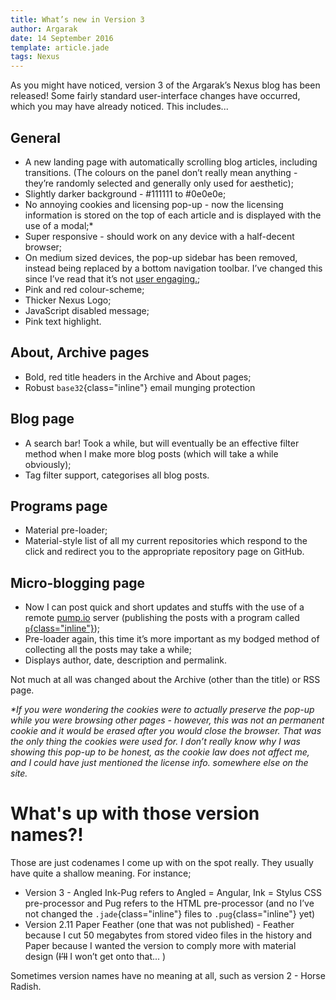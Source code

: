 ```yaml
---
title: What’s new in Version 3
author: Argarak
date: 14 September 2016
template: article.jade
tags: Nexus
---
```


As you might have noticed, version 3 of the Argarak’s Nexus blog has been released! Some fairly standard user-interface changes have occurred, which you may have already noticed. This includes...

## General

* A new landing page with automatically scrolling blog articles, including transitions. (The colours on the panel don’t really mean anything - they’re randomly selected and generally only used for aesthetic);
* Slightly darker background - #111111 to #0e0e0e;
* No annoying cookies and licensing pop-up - now the licensing information is stored on the top of each article and is displayed with the use of a modal;*
* Super responsive - should work on any device with a half-decent browser;
* On medium sized devices, the pop-up sidebar has been removed, instead being replaced by a bottom navigation toolbar. I’ve changed this since I’ve read that it’s not [user engaging.](http://thenextweb.com/dd/2014/04/08/ux-designers-side-drawer-navigation-costing-half-user-engagement/);
* Pink and red colour-scheme;
* Thicker Nexus Logo;
* JavaScript disabled message;
* Pink text highlight.

## About, Archive pages

* Bold, red title headers in the Archive and About pages;
* Robust `base32`{class="inline"} email munging protection

## Blog page

* A search bar! Took a while, but will eventually be an effective filter method when I make more blog posts (which will take a while obviously);
* Tag filter support, categorises all blog posts.

## Programs page

* Material pre-loader;
* Material-style list of all my current repositories which respond to the click and redirect you to the appropriate repository page on GitHub.

## Micro-blogging page

* Now I can post quick and short updates and stuffs with the use of a remote [pump.io](https://pumpyourself.com/) server (publishing the posts with a program called [`p`{class="inline"}](https://github.com/xray7224/p)); 
* Pre-loader again, this time it’s more important as my bodged method of collecting all the posts may take a while;
* Displays author, date, description and permalink.

Not much at all was changed about the Archive (other than the title) or RSS page.

*\*If you were wondering the cookies were to actually preserve the pop-up while you were browsing other pages - however, this was not an permanent cookie and it would be erased after you would close the browser. That was the only thing the cookies were used for. I don’t really know why I was showing this pop-up to be honest, as the cookie law does not affect me, and I could have just mentioned the license info. somewhere else on the site.*

# What's up with those version names?!

Those are just codenames I come up with on the spot really. They usually have quite a shallow meaning. For instance;

* Version 3 - Angled Ink-Pug refers to Angled = Angular, Ink = Stylus CSS pre-processor and Pug refers to the HTML pre-processor (and no I’ve not changed the `.jade`{class="inline"} files to `.pug`{class="inline"} yet)
* Version 2.11 Paper Feather (one that was not published) - Feather because I cut 50 megabytes from stored video files in the history and Paper because I wanted the version to comply more with material design (~~I’ll~~ <a ui-sref="blog({ name: '', title: ''})">I won’t get onto that...</a>
 )
    
Sometimes version names have no meaning at all, such as version 2 - Horse Radish. 
